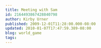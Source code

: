 ```yaml
---
title: Meeting with Sam
id: 2164493867428840798
author: Kirby Urner
published: 2009-12-01T11:28:00.000-08:00
updated: 2010-01-07T17:47:59.389-08:00
blog: world_game
tags: 
---
```


